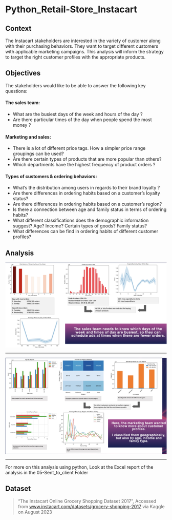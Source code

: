 # Python_Retail-Store_Instacart

## Context
The Instacart stakeholders are interested in the variety of customer along with their purchasing behaviors.
They want to target different customers with applicable marketing campaigns.
This analysis will inform the strategy to target the right customer profiles with the appropriate products. 

## Objectives
The stakeholders would like to be able to answer the following key questions:
#### The sales team:
-  What are the busiest days of the week and hours of the day ?
- Are there particular times of the day when people spend the most money ?

#### Marketing and sales:
- There is a lot of different price tags. How a simpler price range groupings can be used?
- Are there certain types of products that are more popular than others?
- Which departments have the highest frequency of product orders ?

#### Types of customers & ordering behaviors:
- What’s the distribution among users in regards to their brand loyalty ?
- Are there differences in ordering habits based on a customer’s loyalty status?
- Are there differences in ordering habits based on a customer’s region?
- Is there a connection between age and family status in terms of ordering habits?
- What different classifications does the demographic information suggest? Age? Income? Certain types of goods? Family status?
- What differences can be find in ordering habits of different customer profiles?

## Analysis

![05-Sent_to_client/dashboard1_instacart.png](https://github.com/Kuurkuma/Python_Retail-Store_Instacart/blob/main/05-Sent_to_client/dashboard1_instacart.png)


---
![05-Sent_to_client/dashboard2_instacart.png](https://github.com/Kuurkuma/Python_Retail-Store_Instacart/blob/main/05-Sent_to_client/dashboard2_instacart.png)


---

For more on this analysis using python,
Look at the Excel report of the analysis in the 05-Sent_to_client Folder

## Dataset
> “The Instacart Online Grocery Shopping Dataset 2017”, Accessed from www.instacart.com/datasets/grocery-shopping-2017 via Kaggle on August 2023

